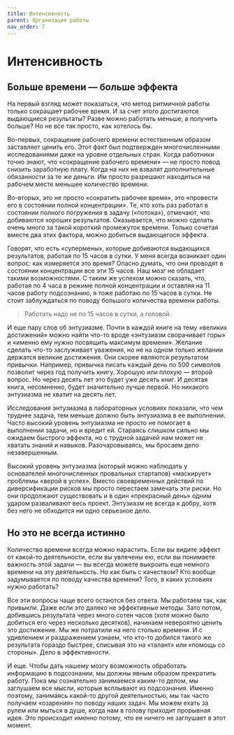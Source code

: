 ```yaml
---
title: Интенсивность
parent: Организация работы
nav_order: 7
---
```


# Интенсивность

## Больше времени — больше эффекта

На первый взгляд может показаться, что метод ритмичной работы только
сокращает рабочее время. И за счет этого достигаются выдающиеся
результаты? Разве можно работать меньше, а получить больше? Но не все
так просто, как хотелось бы.

Во-первых, сокращение рабочего времени естественным образом заставляет
ценить его. Этот факт был подтвержден многочисленными исследованиями
даже на уровне отдельных стран. Когда работники точно знают, что
«сокращение рабочего времени» — не просто повод снизить заработную
плату. Когда на них не взвалят дополнительные обязанности за те же
деньги. Им просто разрешают находиться на рабочем месте меньшее
количество времени.

Во-вторых, это не просто «сократить рабочее время», это «провести его
в состоянии полной концентрации». Те, кто хоть раз работал в состоянии
полного погружения в задачу («потока»), отмечают, что добиваются
хороших результатов. Оказывается, что можно сделать очень много за
такой короткий промежуток времени. Только сочетая вместе два этих
фактора, можно добиться выдающегося эффекта.

Говорят, что есть «супермены», которые добиваются выдающихся
результатов, работая по 15 часов в сутки. У меня всегда возникает один
вопрос: как измеряется это время? Опасно думать, что они проводят в
состоянии концентрации все эти 15 часов. Наш мозг не обладает такими
возможностями. С таким же успехом можно сказать, что, работая по 4
часа в режиме полной концентрации и оставляя на 11 часов работу
подсознанию, я тоже работаю по 15 часов в сутки. Не стоит заблуждаться
по поводу большого количества времени работы.

> Работать надо не по 15 часов в сутки, а головой.

И еще пару слов об энтузиазме. Почти в каждой книге на тему «великих
достижений» можно найти что-то вроде «энтузиазм сворачивает горы» и
«именно ему нужно посвящить максимум времени». Желание сделать что-то
заслуживает уважения, но не на одном только желании держатся великие
достижения. Они скорее являются результатом привычки. Например,
привычка писать каждый день по 500 символов позволит через год
получить книгу. Хорошую или плохую — второй вопрос. Но через десять
лет это будет уже десять книг. И десятая книга, несомненно, будет
значительно лучше первой. Но никакого энтузиазма не хватит на десять
лет.

Исследования энтузиазма в лабораторных условиях показали, что чем
труднее задача, тем меньше должно быть энтузиазма в ее
выполнении. Часто высокий уровень энтузиазма не просто не помогает в
выполнении задачи, но и вредит ей. Стараясь слишком сильно мы ожидаем
быстрого эффекта, но с трудной задачей нам может не хватать знаний и
навыков. Разочаровываясь, мы бросаем дело незавершенным.

Высокий уровень энтузиазма (который можно наблюдать у основателей
многочисленных провальных стартапов) «маскирует» проблемы «верой в
успех». Вместо своевременных действий по диверсификации рисков мы
просто перестаем замечать эти риски. Но они продолжают существовать и
в один «прекрасный день» одним ударом разваливают весь
проект. Энтузиазм не всегда к добру, хотя без него не обходится ни
одно серьезное дело.

## Но это не всегда истинно

Количество времени всегда можно нарастить. Если вы видите эффект от
какой-то деятельности, если вы увлечены ею, если вы понимаете важность
этой задачи — вы всегда можете выкроить еще немного времени на эту
деятельность. Но как быть с качеством? Кто вообще задумывается по
поводу качества времени? Того, в каких условиях нужно работать?

Все эти вопросы чаще всего остаются без ответа. Мы работаем так, как
привыкли. Даже если это далеко не эффективные методы. Зато потом,
добившись результата через много сотен часов (хотя можно было добиться
его через несколько десятков), начинаем невероятно ценить это
достижение. Мы же потратили на него столько времени. И с удивлением и
раздражением узнаем, что кто-то добился такого же результата гораздо
быстрее, списывая это на «талант» или «помощь со стороны». Дело в
эффективности.

И еще. Чтобы дать нашему мозгу возможность обработать информацию в
подсознании, мы должны явным образом прекратить работу. Пока мы
сознательно занимаемся каким-то делом, мы заглушаем все мысли, которые
всплывают из подсознания. Именно поэтому, занимаясь какой-то другой
деятельностью, мы так часто получаем «озарения» по поводу наших
задач. Мы можем ехать за рулем или мыться в душе, когда нам в голову
приходит прорывная идея. Это происходит именно потому, что ее ничего
не заглушает в этот момент.

